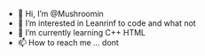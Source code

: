 - 👋 Hi, I’m @Mushroomin
- 👀 I’m interested in Leanrinf to code and what not
- 🌱 I’m currently learning C++ HTML
- 📫 How to reach me ... dont
